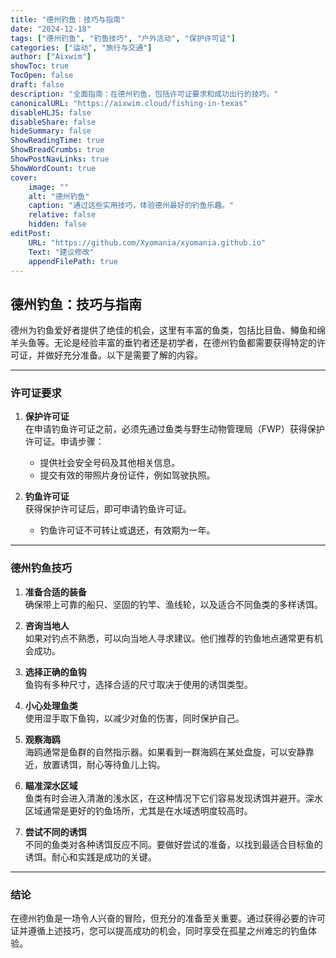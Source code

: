 ```yaml
---
title: "德州钓鱼：技巧与指南"
date: "2024-12-18"
tags: ["德州钓鱼", "钓鱼技巧", "户外活动", "保护许可证"]
categories: ["运动", "旅行与交通"]
author: ["Aixwim"]
showToc: true
TocOpen: false
draft: false
description: "全面指南：在德州钓鱼，包括许可证要求和成功出行的技巧。"
canonicalURL: "https://aixwim.cloud/fishing-in-texas"
disableHLJS: false
disableShare: false
hideSummary: false
ShowReadingTime: true
ShowBreadCrumbs: true
ShowPostNavLinks: true
ShowWordCount: true
cover:
    image: ""
    alt: "德州钓鱼"
    caption: "通过这些实用技巧，体验德州最好的钓鱼乐趣。"
    relative: false
    hidden: false
editPost:
    URL: "https://github.com/Xyomania/xyomania.github.io"
    Text: "建议修改"
    appendFilePath: true
---
```


## 德州钓鱼：技巧与指南  

德州为钓鱼爱好者提供了绝佳的机会，这里有丰富的鱼类，包括比目鱼、鳟鱼和绵羊头鱼等。无论是经验丰富的垂钓者还是初学者，在德州钓鱼都需要获得特定的许可证，并做好充分准备。以下是需要了解的内容。  

---

### **许可证要求**  

1. **保护许可证**  
   在申请钓鱼许可证之前，必须先通过鱼类与野生动物管理局（FWP）获得保护许可证。申请步骤：  
   - 提供社会安全号码及其他相关信息。  
   - 提交有效的带照片身份证件，例如驾驶执照。  

2. **钓鱼许可证**  
   获得保护许可证后，即可申请钓鱼许可证。  
   - 钓鱼许可证不可转让或退还，有效期为一年。  

---

### **德州钓鱼技巧**  

1. **准备合适的装备**  
   确保带上可靠的船只、坚固的钓竿、渔线轮，以及适合不同鱼类的多样诱饵。  

2. **咨询当地人**  
   如果对钓点不熟悉，可以向当地人寻求建议。他们推荐的钓鱼地点通常更有机会成功。  

3. **选择正确的鱼钩**  
   鱼钩有多种尺寸，选择合适的尺寸取决于使用的诱饵类型。  

4. **小心处理鱼类**  
   使用湿手取下鱼钩，以减少对鱼的伤害，同时保护自己。  

5. **观察海鸥**  
   海鸥通常是鱼群的自然指示器。如果看到一群海鸥在某处盘旋，可以安静靠近，放置诱饵，耐心等待鱼儿上钩。  

6. **瞄准深水区域**  
   鱼类有时会进入清澈的浅水区，在这种情况下它们容易发现诱饵并避开。深水区域通常是更好的钓鱼场所，尤其是在水域透明度较高时。  

7. **尝试不同的诱饵**  
   不同的鱼类对各种诱饵反应不同。要做好尝试的准备，以找到最适合目标鱼的诱饵。耐心和实践是成功的关键。  

---

### **结论**  

在德州钓鱼是一场令人兴奋的冒险，但充分的准备至关重要。通过获得必要的许可证并遵循上述技巧，您可以提高成功的机会，同时享受在孤星之州难忘的钓鱼体验。  
